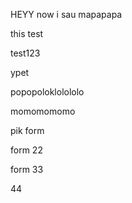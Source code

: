 HEYY
now i sau mapapapa


this test

test123

ypet

popopoloklolololo


momomomomo

pik form

form 22

form 33

44